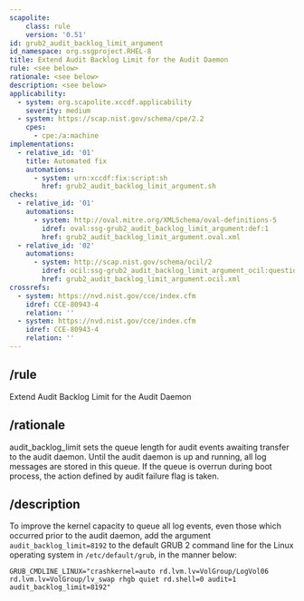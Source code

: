 ```yaml
---
scapolite:
    class: rule
    version: '0.51'
id: grub2_audit_backlog_limit_argument
id_namespace: org.ssgproject.RHEL-8
title: Extend Audit Backlog Limit for the Audit Daemon
rule: <see below>
rationale: <see below>
description: <see below>
applicability:
  - system: org.scapolite.xccdf.applicability
    severity: medium
  - system: https://scap.nist.gov/schema/cpe/2.2
    cpes:
      - cpe:/a:machine
implementations:
  - relative_id: '01'
    title: Automated fix
    automations:
      - system: urn:xccdf:fix:script:sh
        href: grub2_audit_backlog_limit_argument.sh
checks:
  - relative_id: '01'
    automations:
      - system: http://oval.mitre.org/XMLSchema/oval-definitions-5
        idref: oval:ssg-grub2_audit_backlog_limit_argument:def:1
        href: grub2_audit_backlog_limit_argument.oval.xml
  - relative_id: '02'
    automations:
      - system: http://scap.nist.gov/schema/ocil/2
        idref: ocil:ssg-grub2_audit_backlog_limit_argument_ocil:questionnaire:1
        href: grub2_audit_backlog_limit_argument.ocil.xml
crossrefs:
  - system: https://nvd.nist.gov/cce/index.cfm
    idref: CCE-80943-4
    relation: ''
  - system: https://nvd.nist.gov/cce/index.cfm
    idref: CCE-80943-4
    relation: ''
---
```



## /rule

Extend Audit Backlog Limit for the Audit Daemon

## /rationale

audit\_backlog\_limit
sets the queue length for audit events awaiting transfer to the audit
daemon. Until the audit daemon is up and running, all log messages are
stored in this queue. If the queue is overrun during boot process, the
action defined by audit failure flag is taken.

## /description

To
improve the kernel capacity to queue all log events, even those which
occurred prior to the audit daemon, add the argument
`audit_backlog_limit=8192` to the default GRUB 2 command line for the
Linux operating system in `/etc/default/grub`, in the manner below:

``` 
GRUB_CMDLINE_LINUX="crashkernel=auto rd.lvm.lv=VolGroup/LogVol06 rd.lvm.lv=VolGroup/lv_swap rhgb quiet rd.shell=0 audit=1 audit_backlog_limit=8192"
```
